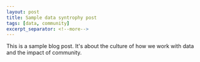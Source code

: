 ```yaml
---
layout: post
title: Sample data syntrophy post
tags: [data, community]
excerpt_separator: <!--more-->
---
```


This is a sample blog post. It's about the culture of how we work with
data and the impact of community.